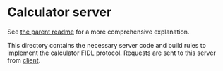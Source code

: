 # Calculator server

See [the parent readme](../../README.md) for a more comprehensive explanation.

This directory contains the necessary server code and build rules to implement
the calculator FIDL protocol. Requests are sent to this server from
[client](../client/README.md).
